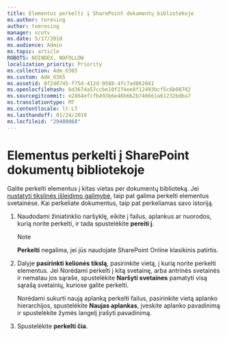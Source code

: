 ```yaml
---
title: Elementus perkelti į SharePoint dokumentų bibliotekoje
ms.author: toresing
author: tomresing
manager: scotv
ms.date: 5/17/2018
ms.audience: Admin
ms.topic: article
ROBOTS: NOINDEX, NOFOLLOW
localization_priority: Priority
ms.collection: Adm_O365
ms.custom: Adm_O365
ms.assetid: 8f240745-f75d-412d-9588-4fc7ad862041
ms.openlocfilehash: 6d3674a57ccbe10f274ee8f12493bcf5c6b08702
ms.sourcegitcommit: e2864efcfb493b6e46b662b746661a61232bdba7
ms.translationtype: MT
ms.contentlocale: lt-LT
ms.lasthandoff: 01/24/2019
ms.locfileid: "29480068"
---
```

# <a name="move-items-in-a-sharepoint-document-library"></a>Elementus perkelti į SharePoint dokumentų bibliotekoje

Galite perkelti elementus į kitas vietas per dokumentų biblioteką. Jei [nustatyti tikslinės išleidimo galimybė](https://go.microsoft.com/fwlink/?linkid=622980), taip pat galima perkelti elementus svetainėse. Kai perkeliate dokumentus, taip pat perkeliamas savo istoriją.
  
1. Naudodami žiniatinklio naršyklę, eikite į failus, aplankus ar nuorodos, kurią norite perkelti, ir tada spustelėkite **pereiti į**.
    
    > [!NOTE]
    > **Perkelti** negalima, jei jūs naudojate SharePoint Online klasikinis patirtis. 
  
2. Dalyje **pasirinkti kelionės tikslą**, pasirinkite vietą, į kurią norite perkelti elementus. Jei Norėdami perkelti į kitą svetainę, arba antrinės svetainės ir nematau jos sąraše, spustelėkite **Naršyti svetaines** pamatyti visą sąrašą svetainių, kuriose galite perkelti. 
    
    Norėdami sukurti naują aplanką perkelti failus, pasirinkite vietą aplanko hierarchijos, spustelėkite **Naujas aplankas**, įveskite aplanko pavadinimą ir spustelėkite žymės langelį įrašyti pavadinimą.
    
3. Spustelėkite **perkelti čia**.
    

